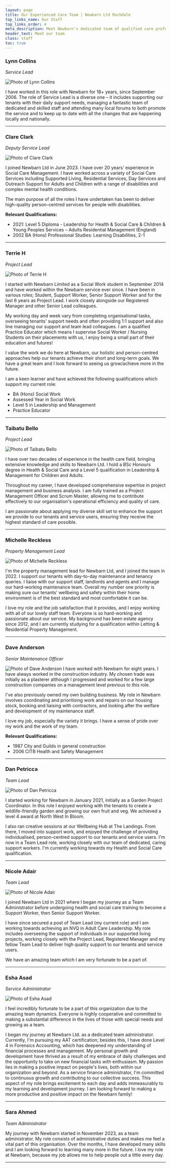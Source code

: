 ```yaml
---
layout: page
title: Our Experienced Care Team | Newbarn Ltd Rochdale
top_links_name: Our Staff
top_links_order: 4
meta_description: Meet Newbarn's dedicated team of qualified care professionals providing supported housing services in Rochdale. Our experienced staff deliver person-centred support for vulnerable adults.
header_text: Meet our team
class: staff
toc: true
---
```


### **Lynn Collins**

_Service Lead_

![Photo of Lynn Collins](/img/lynn-collins.jpg)

I have worked in this role with Newbarn for 18+ years, since September 2006. The role of Service Lead is a diverse one – it includes supporting our tenants with their daily support needs, managing a fantastic team of dedicated and skilled staff and attending many local forums to both promote the service and to keep up to date with all the changes that are happening locally and nationally.

---

### **Clare Clark**

_Deputy Service Lead_

![Photo of Clare Clark](/img/clare-clark.jpg)

I joined Newbarn Ltd in June 2023. I have over 20 years' experience in Social Care Management. I have worked across a variety of Social Care Services including Supported Living, Residential Services, Day Services and Outreach Support for Adults and Children with a range of disabilities and complex mental health conditions.

The main purpose of all the roles I have undertaken has been to deliver high-quality person-centred services for people with disabilities.

**Relevant Qualifications:**

- 2021: Level 5 Diploma - Leadership for Health & Social Care & Children & Young Peoples Services – Adults Residential Management (England)
- 2002 BA (Hons) Professional Studies: Learning Disabilities, 2-1

---

### **Terrie H**

_Project Lead_

![Photo of Terrie H](/img/terrie-h.jpg)

I started with Newbarn Limited as a Social Work student in September 2014 and have worked within the Newbarn service ever since. I have been in various roles; Student, Support Worker, Senior Support Worker and for the last 6 years as Project Lead. I work closely alongside our Registered Manager and other Senior Lead colleagues.

My working day and week vary from completing organisational tasks, overseeing tenants' support needs and often providing 1:1 support and also line managing our support and team lead colleagues. I am a qualified Practice Educator which means I supervise Social Worker / Nursing Students on their placements with us, I enjoy being a small part of their education and futures!

I value the work we do here at Newbarn, our holistic and person-centred approaches help our tenants achieve their short and long-term goals. We have a great team and I look forward to seeing us grow/achieve more in the future.

I am a keen learner and have achieved the following qualifications which support my current role:

- BA (Hons) Social Work
- Assessed Year in Social Work
- Level 5 in Leadership and Management
- Practice Educator

---

### **Taibatu Bello**

_Project Lead_

![Photo of Taibatu Bello](/img/taibatu-bello.jpg)

I have over two decades of experience in the health care field, bringing extensive knowledge and skills to Newbarn Ltd. I hold a BSc Honours degree in Health & Social Care and a Level 5 qualification in Leadership & Management for Children and Adults.

Throughout my career, I have developed comprehensive expertise in project management and business analysis. I am fully trained as a Project Management Officer and Scrum Master, allowing me to contribute effectively to our organisation's operational efficiency and quality of care.

I am passionate about applying my diverse skill set to enhance the support we provide to our tenants and service users, ensuring they receive the highest standard of care possible.

---

### **Michelle Reckless**

_Property Management Lead_

![Photo of Michelle Reckless](/img/michelle-reckless.jpg)

I'm the property management lead for Newbarn Ltd, and I joined the team in 2022. I support our tenants with day-to-day maintenance and tenancy queries. I liaise with our support staff, landlords and agents and I manage our hard-working maintenance team. Overall my number one priority is making sure our tenants' wellbeing and safety within their home environment is of the best standard and most comfortable it can be.

I love my role and the job satisfaction that it provides, and I enjoy working with all of our lovely staff team. Everyone is so hard-working and passionate about our service. My background has been estate agency since 2012, and I am currently studying for a qualification within Letting & Residential Property Management.

---

### **Dave Anderson**

_Senior Maintenance Officer_

![Photo of Dave Anderson](/img/dave-anderson.jpg)
I have worked with Newbarn for eight years. I have always worked in the construction industry. My chosen trade was initially as a plasterer although I progressed and worked for a few large construction companies on a management level previous to this role.

I've also previously owned my own building business. My role in Newbarn involves coordinating and prioritising work and repairs on our housing stock, booking and liaising with contractors, and looking after the welfare and development of my maintenance staff.

I love my job, especially the variety it brings. I have a sense of pride over my work and the work of my team.

**Relevant Qualifications:**

- 1987 City and Guilds in general construction
- 2006 CITB Health and Safety Management

---

### **Dan Petricca**

_Team Lead_

![Photo of Dan Petricca](/img/dan-petricca.jpg)

I started working for Newbarn in January 2021, initially as a Garden Project Coordinator. In this role I enjoyed working with the tenants to create a wildlife-friendly garden and growing our own fruit and veg. We achieved a level 4 award at North West In Bloom.

I also ran creative sessions at our Wellbeing Hub at The Landings. From there, I moved into support work, and enjoyed the challenge of providing individualised, person-centred support to our tenants and service users. I'm now in a Team Lead role, working closely with our team of dedicated, caring support workers. I'm currently working towards my Health and Social Care qualification.

---

### **Nicole Adair**

_Team Lead_

![Photo of Nicole Adair](/img/nicole-adair.jpg)

I joined Newbarn Ltd in 2021 where I began my journey as a Team Administrator before undergoing health and social care training to become a Support Worker, then Senior Support Worker.

I have since secured a post of Team Lead (my current role) and I am working towards achieving an NVQ in Adult Care Leadership. My role includes overseeing the support of individuals in our supported living projects, working closely with the Project Lead, Registered Manager and my fellow Team Lead to deliver high quality support to our tenants and service users.

We have an amazing team which I am very fortunate to be a part of.

---

### **Esha Asad**

_Service Administrator_

![Photo of Esha Asad](/img/esha-asad.jpg)

I feel incredibly fortunate to be a part of this organization due to the amazing team dynamics. Everyone is highly cooperative and committed to making a substantial difference in the lives of those with special needs and growing as a team.

I began my journey at Newbarn Ltd. as a dedicated team administrator. Currently, I'm pursuing my AAT certification; besides this, I have done Level 4 in Forensics Accounting, which has deepened my understanding of financial processes and management. My personal growth and development have thrived as a result of my embrace of daily challenges and the opportunity to take on new financial tasks with enthusiasm. My passion lies in making a positive impact on people's lives, both within our organization and beyond. As a service finance administrator, I'm committed to continuous growth and contributing to our collective success. This aspect of my role brings excitement to each day and adds immeasurably to my learning and development journey. I am looking forward to making a more productive and positive impact on the Newbarn family!

---

### **Sara Ahmed**

_Team Administrator_

My journey with Newbarn started in November 2023, as a team administrator. My role consists of administrative duties and makes me feel a vital part of this organisation. Over the months, I have developed many skills and I am looking forward to learning many more in the future. I love my role at Newbarn, because my job allows me to help people out a little every day.

---

